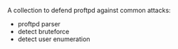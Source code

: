 A collection to defend proftpd against common attacks:
 - proftpd parser
 - detect bruteforce
 - detect user enumeration

